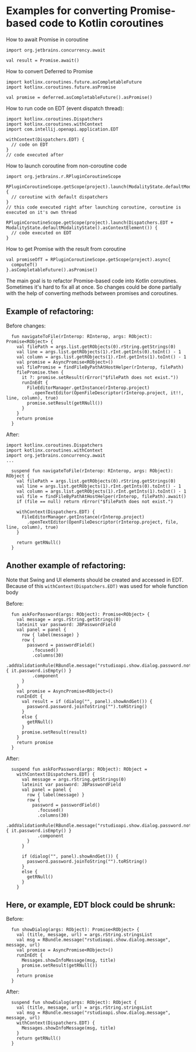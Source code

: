 # Examples for converting Promise-based code to Kotlin coroutines

How to await Promise in coroutine

```
import org.jetbrains.concurrency.await

val result = Promise.await()
```

How to convert Deferred<T> to Promise<T>

```
import kotlinx.coroutines.future.asCompletableFuture
import kotlinx.coroutines.future.asPromise

val promise = deferred.asCompletableFuture().asPromise()
```

How to run code on EDT (event dispatch thread):

```
import kotlinx.coroutines.Dispatchers
import kotlinx.coroutines.withContext
import com.intellij.openapi.application.EDT

withContext(Dispatchers.EDT) {
  // code on EDT
}
// code executed after
```

How to launch coroutine from non-coroutine code

```
import org.jetbrains.r.RPluginCoroutineScope

RPluginCoroutineScope.getScope(project).launch(ModalityState.defaultModalityState().asContextElement()) {
  // coroutine with default dispatchers
}
// this code executed right after launching coroutine, coroutine is executed on it's own thread

RPluginCoroutineScope.getScope(project).launch(Dispatchers.EDT + ModalityState.defaultModalityState().asContextElement()) {
  // code executed on EDT
}
```

How to get Promise with the result from coroutine

```
val promiseOfT = RPluginCoroutineScope.getScope(project).async{ 
  computeT() 
}.asCompletableFuture().asPromise()
```

The main goal is to refactor Promise-based code into Kotlin coroutines.
Sometimes it's hard to fix all at once. So changes could be done partially with the help of converting methods between promises and
coroutines.

## Example of refactoring:

Before changes:

```
  fun navigateToFile(rInterop: RInterop, args: RObject): Promise<RObject> {
    val filePath = args.list.getRObjects(0).rString.getStrings(0)
    val line = args.list.getRObjects(1).rInt.getInts(0).toInt() - 1
    val column = args.list.getRObjects(1).rInt.getInts(1).toInt() - 1
    val promise = AsyncPromise<RObject>()
    val filePromise = findFileByPathAtHostHelper(rInterop, filePath)
    filePromise.then {
      it ?: promise.setResult(rError("$filePath does not exist."))
      runInEdt {
        FileEditorManager.getInstance(rInterop.project)
          .openTextEditor(OpenFileDescriptor(rInterop.project, it!!, line, column), true)
        promise.setResult(getRNull())
      }
    }
    return promise
  }
```

After:

```
import kotlinx.coroutines.Dispatchers
import kotlinx.coroutines.withContext
import org.jetbrains.concurrency.await
...

  suspend fun navigateToFile(rInterop: RInterop, args: RObject): RObject {
    val filePath = args.list.getRObjects(0).rString.getStrings(0)
    val line = args.list.getRObjects(1).rInt.getInts(0).toInt() - 1
    val column = args.list.getRObjects(1).rInt.getInts(1).toInt() - 1
    val file = findFileByPathAtHostHelper(rInterop, filePath).await()
    if (file == null) return rError("$filePath does not exist.")

    withContext(Dispatchers.EDT) {
      FileEditorManager.getInstance(rInterop.project)
        .openTextEditor(OpenFileDescriptor(rInterop.project, file, line, column), true)
    }

    return getRNull()
  }
```

## Another example of refactoring:

Note that Swing and UI elements should be created and accessed in EDT.
Because of this `withContext(Dispatchers.EDT)` was used for whole function body

Before:

```
  fun askForPassword(args: RObject): Promise<RObject> {
    val message = args.rString.getStrings(0)
    lateinit var password: JBPasswordField
    val panel = panel {
      row { label(message) }
      row {
        password = passwordField()
          .focused()
          .columns(30)
          .addValidationRule(RBundle.message("rstudioapi.show.dialog.password.not.empty")) { it.password.isEmpty() }
          .component
      }
    }
    val promise = AsyncPromise<RObject>()
    runInEdt {
      val result = if (dialog("", panel).showAndGet()) {
        password.password.joinToString("").toRString()
      }
      else {
        getRNull()
      }
      promise.setResult(result)
    }
    return promise
  }
```

After:

```
  suspend fun askForPassword(args: RObject): RObject =
    withContext(Dispatchers.EDT) {
      val message = args.rString.getStrings(0)
      lateinit var password: JBPasswordField
      val panel = panel {
        row { label(message) }
        row {
          password = passwordField()
            .focused()
            .columns(30)
            .addValidationRule(RBundle.message("rstudioapi.show.dialog.password.not.empty")) { it.password.isEmpty() }
            .component
        }
      }

      if (dialog("", panel).showAndGet()) {
        password.password.joinToString("").toRString()
      }
      else {
        getRNull()
      }
    }
```

## Here, or example, EDT block could be shrunk:

Before:

```
  fun showDialog(args: RObject): Promise<RObject> {
    val (title, message, url) = args.rString.stringsList
    val msg = RBundle.message("rstudioapi.show.dialog.message", message, url)
    val promise = AsyncPromise<RObject>()
    runInEdt {
      Messages.showInfoMessage(msg, title)
      promise.setResult(getRNull())
    }
    return promise
  }
```

After:

```
  suspend fun showDialog(args: RObject): RObject {
    val (title, message, url) = args.rString.stringsList
    val msg = RBundle.message("rstudioapi.show.dialog.message", message, url)
    withContext(Dispatchers.EDT) {
      Messages.showInfoMessage(msg, title)
    }
    return getRNull()
  }
```
